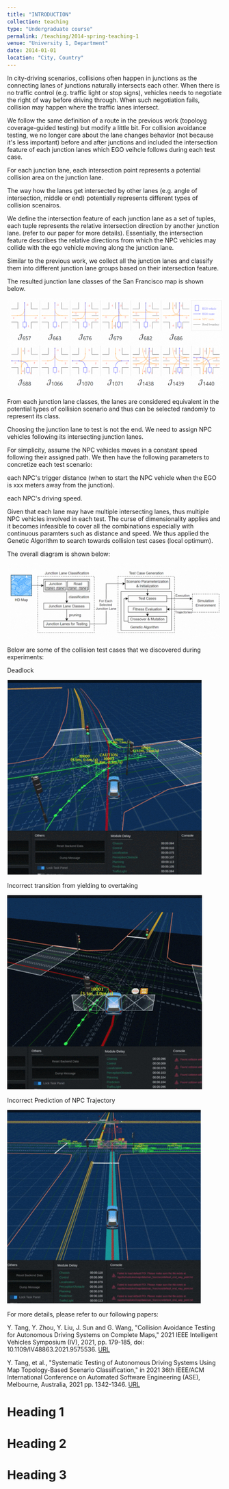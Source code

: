 ```yaml
---
title: "INTRODUCTION"
collection: teaching
type: "Undergraduate course"
permalink: /teaching/2014-spring-teaching-1
venue: "University 1, Department"
date: 2014-01-01
location: "City, Country"
---
```


In city-driving scenarios, collisions often happen in junctions as the connecting lanes of junctions naturally intersects each other. When there is no traffic control (e.g. traffic light or stop signs), vehicles needs to negotiate the right of way before driving through. When such negotiation fails, collision may happen where the traffic lanes intersect. 

We follow the same definition of a route in the previous work (topoloyg coverage-guided testing) but modify a little bit.  For collision avoidance testing, we no longer care about the lane changes behavior (not because it's less important) before and after junctions and included the intersection feature of each junction lanes which EGO veihcle follows during each test case. 

For each junction lane, each intersection point represents a potential collision area on the junction lane. 

The way how the lanes get intersected by other lanes (e.g. angle of intersection, middle or end) potentially represents different types of collision scenairos. 

We define the intersection feature of each junction lane as a set of tuples, each tuple represents the relative intersection direction by another junction lane. (refer to our paper for more details). Essentially, the intersection feature describes the relative directions from which the NPC vehicles may collide with the ego vehicle moving along the junction lane. 

Similar to the previous work, we collect all the junction lanes and classify them into different junction lane groups based on their intersection feature.

The resulted junction lane classes of the San Francisco map is shown below.

![test](../images/tupian03.png)

From each junction lane classes, the lanes are considered equivalent in the potential types of collision scenario and thus can be selected randomly to represent its class.

Choosing the junction lane to test is not the end. We need to assign NPC vehicles following its intersecting junction lanes. 

For simplicity, assume the NPC vehicles moves in a constant speed following their assigned path. We then have the following parameters to concretize each test scenario:

each NPC's trigger distance (when to start the NPC vehicle when the EGO is xxx meters away from the junction).

each NPC's driving speed.

Given that each lane may have multiple intersecting lanes, thus multiple NPC vehicles involved in each test. The curse of dimensionality applies and it becomes infeasible to cover all the combinations especially with continuous paramters such as distance and speed. We thus applied the Genetic Algorithm to search towards collision test cases (local optimum). 

The overall diagram is shown below:


![test](../images/tupian04.png)

Below are some of the collision test cases that we discovered during experiments:

Deadlock

![test](../images/tupian05.png)

Incorrect transition from yielding to overtaking

![test](../images/tupian06.png)

Incorrect Prediction of NPC Trajectory

![test](../images/tupian07.png)

For more details, please refer to our following papers:

Y. Tang, Y. Zhou, Y. Liu, J. Sun and G. Wang, "Collision Avoidance Testing for Autonomous Driving Systems on Complete Maps," 2021 IEEE Intelligent Vehicles Symposium (IV), 2021, pp. 179-185, doi: 10.1109/IV48863.2021.9575536. [URL](https://ieeexplore.ieee.org/stamp/stamp.jsp?tp=&arnumber=9575536&isnumber=9575130)

Y. Tang, et al., "Systematic Testing of Autonomous Driving Systems Using Map Topology-Based Scenario Classification," in 2021 36th IEEE/ACM International Conference on Automated Software Engineering (ASE), Melbourne, Australia, 2021 pp. 1342-1346. [URL]( https://doi.ieeecomputersociety.org/10.1109/ASE51524.2021.9678735)




Heading 1
======

Heading 2
======

Heading 3
======
